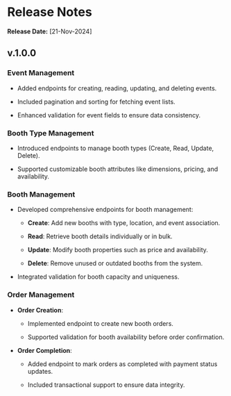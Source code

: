 # Release Notes

**Release Date:** [21-Nov-2024]

## v.1.0.0

### Event Management

- Added endpoints for creating, reading, updating, and deleting events.

- Included pagination and sorting for fetching event lists.

- Enhanced validation for event fields to ensure data consistency.

### Booth Type Management

- Introduced endpoints to manage booth types (Create, Read, Update, Delete).

- Supported customizable booth attributes like dimensions, pricing, and availability.

### Booth Management

- Developed comprehensive endpoints for booth management:

  - **Create**: Add new booths with type, location, and event association.

  - **Read**: Retrieve booth details individually or in bulk.

  - **Update**: Modify booth properties such as price and availability.

  - **Delete**: Remove unused or outdated booths from the system.

- Integrated validation for booth capacity and uniqueness.

### Order Management

- **Order Creation**:

  - Implemented endpoint to create new booth orders.

  - Supported validation for booth availability before order confirmation.

- **Order Completion**:

  - Added endpoint to mark orders as completed with payment status updates.

  - Included transactional support to ensure data integrity.